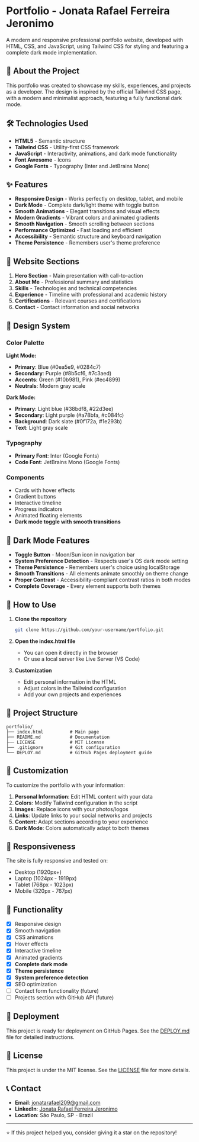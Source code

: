 # Portfolio - Jonata Rafael Ferreira Jeronimo

A modern and responsive professional portfolio website, developed with HTML, CSS, and JavaScript, using Tailwind CSS for styling and featuring a complete dark mode implementation.

## 🚀 About the Project

This portfolio was created to showcase my skills, experiences, and projects as a developer. The design is inspired by the official Tailwind CSS page, with a modern and minimalist approach, featuring a fully functional dark mode.

## 🛠️ Technologies Used

- **HTML5** - Semantic structure
- **Tailwind CSS** - Utility-first CSS framework
- **JavaScript** - Interactivity, animations, and dark mode functionality
- **Font Awesome** - Icons
- **Google Fonts** - Typography (Inter and JetBrains Mono)

## ✨ Features

- **Responsive Design** - Works perfectly on desktop, tablet, and mobile
- **Dark Mode** - Complete dark/light theme with toggle button
- **Smooth Animations** - Elegant transitions and visual effects
- **Modern Gradients** - Vibrant colors and animated gradients
- **Smooth Navigation** - Smooth scrolling between sections
- **Performance Optimized** - Fast loading and efficient
- **Accessibility** - Semantic structure and keyboard navigation
- **Theme Persistence** - Remembers user's theme preference

## 📱 Website Sections

1. **Hero Section** - Main presentation with call-to-action
2. **About Me** - Professional summary and statistics
3. **Skills** - Technologies and technical competencies
4. **Experience** - Timeline with professional and academic history
5. **Certifications** - Relevant courses and certifications
6. **Contact** - Contact information and social networks

## 🎨 Design System

### Color Palette
**Light Mode:**
- **Primary**: Blue (#0ea5e9, #0284c7)
- **Secondary**: Purple (#8b5cf6, #7c3aed)
- **Accents**: Green (#10b981), Pink (#ec4899)
- **Neutrals**: Modern gray scale

**Dark Mode:**
- **Primary**: Light blue (#38bdf8, #22d3ee)
- **Secondary**: Light purple (#a78bfa, #c084fc)
- **Background**: Dark slate (#0f172a, #1e293b)
- **Text**: Light gray scale

### Typography
- **Primary Font**: Inter (Google Fonts)
- **Code Font**: JetBrains Mono (Google Fonts)

### Components
- Cards with hover effects
- Gradient buttons
- Interactive timeline
- Progress indicators
- Animated floating elements
- **Dark mode toggle with smooth transitions**

## 🌙 Dark Mode Features

- **Toggle Button** - Moon/Sun icon in navigation bar
- **System Preference Detection** - Respects user's OS dark mode setting
- **Theme Persistence** - Remembers user's choice using localStorage
- **Smooth Transitions** - All elements animate smoothly on theme change
- **Proper Contrast** - Accessibility-compliant contrast ratios in both modes
- **Complete Coverage** - Every element supports both themes

## 🚀 How to Use

1. **Clone the repository**
   ```bash
   git clone https://github.com/your-username/portfolio.git
   ```

2. **Open the index.html file**
   - You can open it directly in the browser
   - Or use a local server like Live Server (VS Code)

3. **Customization**
   - Edit personal information in the HTML
   - Adjust colors in the Tailwind configuration
   - Add your own projects and experiences

## 📂 Project Structure

```
portfolio/
├── index.html          # Main page
├── README.md           # Documentation
├── LICENSE             # MIT License
├── .gitignore          # Git configuration
└── DEPLOY.md           # GitHub Pages deployment guide
```

## 🔧 Customization

To customize the portfolio with your information:

1. **Personal Information**: Edit HTML content with your data
2. **Colors**: Modify Tailwind configuration in the script
3. **Images**: Replace icons with your photos/logos
4. **Links**: Update links to your social networks and projects
5. **Content**: Adapt sections according to your experience
6. **Dark Mode**: Colors automatically adapt to both themes

## 📱 Responsiveness

The site is fully responsive and tested on:
- Desktop (1920px+)
- Laptop (1024px - 1919px)
- Tablet (768px - 1023px)
- Mobile (320px - 767px)

## 🌟 Functionality

- [x] Responsive design
- [x] Smooth navigation
- [x] CSS animations
- [x] Hover effects
- [x] Interactive timeline
- [x] Animated gradients
- [x] **Complete dark mode**
- [x] **Theme persistence**
- [x] **System preference detection**
- [x] SEO optimization
- [ ] Contact form functionality (future)
- [ ] Projects section with GitHub API (future)

## 🚀 Deployment

This project is ready for deployment on GitHub Pages. See the [DEPLOY.md](DEPLOY.md) file for detailed instructions.

## 📄 License

This project is under the MIT license. See the [LICENSE](LICENSE) file for more details.

## 📞 Contact

- **Email**: jonatarafael209@gmail.com
- **LinkedIn**: [Jonata Rafael Ferreira Jeronimo](https://linkedin.com/in/jonata-rafael-ferreira-jeronimo-648398292)
- **Location**: São Paulo, SP - Brazil

---

⭐ If this project helped you, consider giving it a star on the repository!

